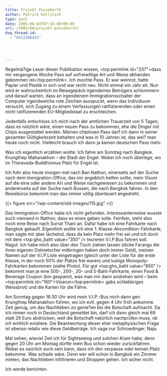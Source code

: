 ```yaml
---
title: Projekt Passeborth
author: Patrick Kollitsch
type: post
date: 2005-06-03T07:16:00+00:00
url: /2005/06/projekt-passeborth/
dsq_thread_id:
  - "6412166433"




---
```

Regelmä?ige Leser dieser Publikation wissen, <txp:permlink id="237">dass mir vergangene Woche Pass auf unfreiwillige Art und Weise abhanden gekommen ist</txp:permlink>. Ich mochte Pass. Er war weinrot, hatte Papier und Plastik in sich und war recht neu. Nicht einmal ein Jahr alt. Nun wird er wahrscheinlich im Reisegepäck irgendeines Betrügers schlummern und darauf warten, dass an irgendeinem Immigrationsschalter der Computer irgendwelche rote Zeichen ausspuckt, wenn das Individuum versucht, sich Zugang zu einem Verfassungen ratifizierenden oder einen nicht ratifizierenden EU-Mitgliedstaat zu erschleichen.

Jedenfalls entschloss ich mich nach der amtlichen Trauerzeit von 5 Tagen, dass es nützlich wäre, einen neuen Pass zu bekommen, ehe die Dinger mit Chips ausgestattet werden. Meinen chiplosen Pass darf ich dann in seiner gesamten Gültigkeitszeit behalten und was in 10 Jahren ist, das wei? man heute noch nicht. Vielleicht brauch ich dann ja keinen deutschen Pass mehr.

Was ich eigentlich erzählen wollte: Ich fahre am Sonntag nach Bangkok. Krungthep Mahanakhon &#8211; die Stadt der Engel. Wobei ich noch überlege, wo im Theravada-Buddhismus Platz für Engel ist. 

Ich fuhr also heute morgen mal nach Ban Nathon, einerseits auf der Suche nach dem Immigration-Office, das mir angeblich helfen sollte, mein Visum auf die eine oder andere Art und Weise nachgewiesen zu bekommen und andererseits auf der Suche nach Bussen, die nach Bangkok fahren. In den Reisebüros bekommt man das immer völlig überteuert angedreht. 

{{< figure src="/wp-content/old-images/115.jpg" >}}

Das Immigration-Office habe ich nicht gefunden. Interessanterweise wusste auch niemand in Nathon, dass es eines geben solle. Feinfein, steht also noch eine Reise nach Surrat Thani an. Dafür habe ich eine Fahrkarte nach Bangkok gekauft. Eigentlich wollte ich eine 1. Klasse-Aircondition-Fahrkarte, man sagte mir aber lächelnd, dass da kein Platz mehr frei sei und ich doch mit dem <txp:gho_baht value="350" /> teureren V.I.P.Bus fahren soll. Nagut. Ich habe mich also über den Tisch ziehen lassen (dicke Farangs die ihren eigenen Dolmetscher mitbringen haben doch immer Geld), meinen Namen auf der V.I.P.Liste eingetragen (gleich unter der Liste für die erste Klasse, in der noch 50% der Plätze frei waren) und lustige Monopoly-Fahrkarten bekommen (siehe Photo). Für gut <txp:gho_baht value="850" /> bekommt man je eine 500-, 200-, 20- und 5-Baht-Fahrkarte, einen Food & Beverage Coupon (bin gespannt, was man mir dann andrehen wird &#8211; beim <txp:permlink id="160">Visarun</txp:permlink> gabs schlabbriges Weissbrot) und die Karten für die Fähre. 

Am Sonntag gegen 16:30 Uhr wird mein V.I.P.-Bus mich dann gen Krungthep Mahanakhon führen, wo ich evtl. gegen 4 Uhr früh ankomme. Zeit genug, um das Nachtleben zu genie?en bis die Botschaft aufmacht. Da ich immer noch in Deutschland gemeldet bin, darf ich dann gleich mal 69 statt 29 Euro abdrücken, weil die Botschaft natürlich nachprüfen muss, ob ich wirklich existiere. Die Beantwortung dieser eher metaphysischen Frage ist ebenso relativ wie diese Geldbeträge. Ich sage nur Schroedinger. Naja.

Mal sehen, wieviel Zeit ich für Sightseeing und solchen Kram habe, denn gegen 20 Uhr am Montag dürfte mein Bus schon wieder zurückfahren. Wobei es naürlich auch sein kann, dass ich den verpasse oder keinen Platz bekomme. Was schade wäre. Denn wer will schon in Bangkok ein Zimmer mieten, das Nachtleben infiltrieren und Shoppen gehen. _Ich_ sicher nicht.

Ich werde berichten.